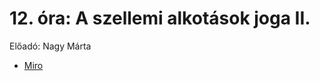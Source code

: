 # 12. óra: A szellemi alkotások joga II.

Előadó: Nagy Márta

* [Miro](https://miro.com/app/board/uXjVPsYBEGQ=/?share_link_id=909359459027)
